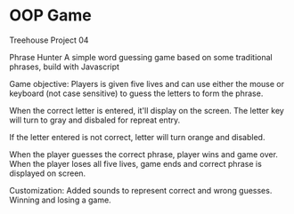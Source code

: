 # OOP Game
 Treehouse Project 04

Phrase Hunter
A simple word guessing game based on some traditional phrases, build with Javascript

Game objective:
Players is given five lives and can use either the mouse or keyboard (not case sensitive) to guess the letters to form the phrase.

When the correct letter is entered, it'll display on the screen. The letter key will turn to gray and disbaled
for repreat entry. 

If the letter entered is not correct, letter will turn orange and disabled. 

When the player guesses the correct phrase, player wins and game over. When the player loses all five lives, game ends and
correct phrase is displayed on screen.

Customization:
Added sounds to represent correct and wrong guesses. Winning and losing a game.